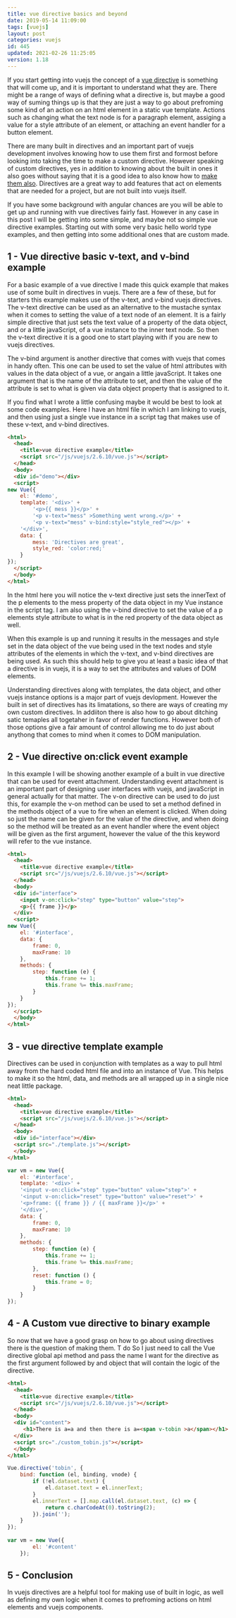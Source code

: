 ```yaml
---
title: vue directive basics and beyond
date: 2019-05-14 11:09:00
tags: [vuejs]
layout: post
categories: vuejs
id: 445
updated: 2021-02-26 11:25:05
version: 1.18
---
```


If you start getting into vuejs the concept of a [vue directive](https://012.vuejs.org/guide/directives.html) is something that will come up, and it is important to understand what they are. There might be a range of ways of defining what a directive is, but maybe a good way of suming things up is that they are just a way to go about prefroming some kind of an action on an html element in a static vue template. Actions such as changing what the text node is for a paragraph element, assiging a value for a style attribute of an element, or attaching an event handler for a button element.

There are many built in directives and an important part of vuejs development involves knowing how to use them first and formost before looking into taking the time to make a custom directive. However speaking of custom  directives, yes in addition to knowing about the built in ones it also goes without saying that it is a good idea to also know how to [make them also](https://vuejs.org/v2/guide/custom-directive.html). Directives are a great way to add features that act on elements that are needed for a project, but are not built into vuejs itself. 

If you have some background with angular chances are you will be able to get up and running with vue directives fairly fast. However in any case in this post I will be getting into some simple, and maybe not so simple vue directive examples. Starting out with some very basic hello world type examples, and then getting into some additional ones that are custom made.

<!-- more -->

## 1 - Vue directive basic v-text, and v-bind example

For a basic example of a vue directive I made this quick example that makes use of some built in directives in vuejs. There are a few of these, but for starters this example makes use of the v-text, and v-bind vuejs directives. The v-text directive can be used as an alternative to the mustache syntax when it comes to setting the value of a text node of an element. It is a fairly simple directive that just sets the text value of a property of the data object, and or a little javaScript, of a vue instance to the inner text node. So then the v-text directive it is a good one to start playing with if you are new to vuejs directives. 

The v-bind argument is another directive that comes with vuejs that comes in handy often. This one can be used to set the value of html attributes with values in the data object of a vue, or angain a little javaScript. It takes one argument that is the name of the attribute to set, and then the value of the attribute is set to what is given via data object property that is assigned to it.

If you find what I wrote a little confusing maybe it would be best to look at some code examples. Here I have an html file in which I am linking to vuejs, and then using just a single vue instance in a script tag that makes use of these v-text, and v-bind directives.

```html
<html>
  <head>
    <title>vue directive example</title>
    <script src="/js/vuejs/2.6.10/vue.js"></script>
  </head>
  <body>
  <div id="demo"></div>
  <script>
new Vue({
    el: '#demo',
    template: '<div>' +
        '<p>{{ mess }}</p>' +
        '<p v-text="mess" >Something went wrong.</p>' +
        '<p v-text="mess" v-bind:style="style_red"></p>' +
    '</div>',
    data: {
        mess: 'Directives are great',
        style_red: 'color:red;'
    }
});
  </script>
  </body>
</html>
```

In the html here you will notice the v-text directive just sets the innerText of the p elements to the mess property of the data object in my Vue instance in the script tag. I am also using the v-bind directive to set the value of a p elements style attribute to what is in the red property of the data object as well.

When this example is up and running it results in the messages and style set in the data object of the vue being used in the text nodes and style attributes of the elements in which the v-text, and v-bind directives are being used. As such this should help to give you at least a basic idea of that a directive is in vuejs, it is a way to set the attributes and values of DOM elements.

Understanding directives along with templates, the data object, and other vuejs instance options is a major part of vuejs devlopment. However the built in set of directives has its limatations, so there are ways of creating my own custom directives. In addiiton there is also how to go about ditching satic temaples all togetaher in favor of render functions. However both of those options give a fair amount of control allowing me to do just about anythong that comes to mind when it comes to DOM manipulation.

## 2 - Vue directive on:click event example

In this example I will be showing another example of a built in vue directive that can be used for event attachment. Understanding event attachment is an important part of designing user interfaces with vuejs, and javaScript in general actually for that matter. The v-on directive can be used to do just this, for example the v-on method can be used to set a method defined in the methods object of a vue to fire when an element is clicked. When doing so just the name can be given for the value of the directive, and when doing so the method will be treated as an event handler where the event object will be given as the first argument, however the value of the this keyword will refer to the vue instance.

```html
<html>
  <head>
    <title>vue directive example</title>
    <script src="/js/vuejs/2.6.10/vue.js"></script>
  </head>
  <body>
  <div id="interface">
    <input v-on:click="step" type="button" value="step">
    <p>{{ frame }}</p>
  </div>
  <script>
new Vue({
    el: '#interface',
    data: {
        frame: 0,
        maxFrame: 10
    },
    methods: {
        step: function (e) {
            this.frame += 1;
            this.frame %= this.maxFrame;
        }
    }
});
  </script>
  </body>
</html>
```

## 3 - vue directive template example

Directives can be used in conjunction with templates as a way to pull html away from the hard coded html file and into an instance of Vue. This helps to make it so the html, data, and methods are all wrapped up in a single nice neat little package.

```html
<html>
  <head>
    <title>vue directive example</title>
    <script src="/js/vuejs/2.6.10/vue.js"></script>
  </head>
  <body>
  <div id="interface"></div>
  <script src="./template.js"></script>
  </body>
</html>
```

```js
var vm = new Vue({
    el: '#interface',
    template: '<div>' +
    '<input v-on:click="step" type="button" value="step">' +
    '<input v-on:click="reset" type="button" value="reset">' +
    '<p>frame: {{ frame }} / {{ maxFrame }}</p>' +
    '</div>',
    data: {
        frame: 0,
        maxFrame: 10
    },
    methods: {
        step: function (e) {
            this.frame += 1;
            this.frame %= this.maxFrame;
        },
        reset: function () {
            this.frame = 0;
        }
    }
});
```

## 4 - A Custom vue directive to binary example

So now that we have a good grasp on how to go about using directives there is the question of making them. T do So I just need to call the Vue directive global api method and pass the name I want for the directive as the first argument followed by and object that will contain the logic of the directive.

```html
<html>
  <head>
    <title>vue directive example</title>
    <script src="/js/vuejs/2.6.10/vue.js"></script>
  </head>
  <body>
  <div id="content">
     <h1>There is a=a and then there is a=<span v-tobin >a</span></h1>
  </div>
  <script src="./custom_tobin.js"></script>
  </body>
</html>
```

```js
Vue.directive('tobin', {
    bind: function (el, binding, vnode) {
        if (!el.dataset.text) {
            el.dataset.text = el.innerText;
        }
        el.innerText = [].map.call(el.dataset.text, (c) => {
            return c.charCodeAt(0).toString(2);
        }).join('');
    }
});
 
var vm = new Vue({
        el: '#content'
    });
```

## 5 - Conclusion

In vuejs directives are a helpful tool for making use of built in logic, as well as defining my own logic when it comes to prefroming actions on html elements and vuejs components.

